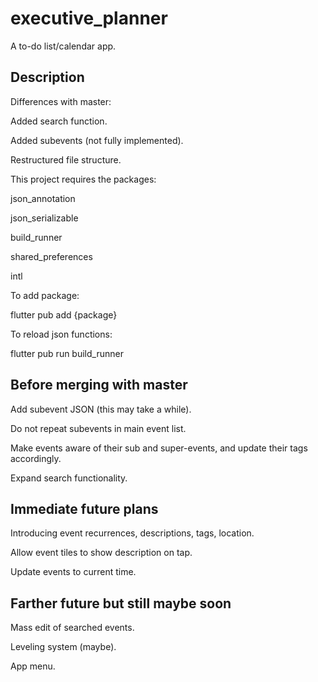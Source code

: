 # executive_planner

A to-do list/calendar app.

## Description

Differences with master:

Added search function.

Added subevents (not fully implemented).

Restructured file structure.



This project requires the packages:

json_annotation

json_serializable

build_runner

shared_preferences

intl

To add package:

flutter pub add {package}

To reload json functions:

flutter pub run build_runner

## Before merging with master

Add subevent JSON (this may take a while).

Do not repeat subevents in main event list.

Make events aware of their sub and super-events, and update their tags accordingly.

Expand search functionality.



## Immediate future plans



Introducing event recurrences, descriptions, tags, location.

Allow event tiles to show description on tap.

Update events to current time.



## Farther future but still maybe soon



Mass edit of searched events.

Leveling system (maybe).

App menu.
